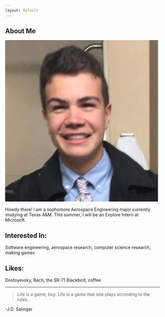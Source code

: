 ```yaml
---
layout: default
---
```


## About Me

<img class="profile-picture" src="sherlock.jpg">

Howdy there! I am a sophomore Aerospace Engineering major currently studying at Texas A&M. This summer, I will be an Explore Intern at Microsoft.

## Interested In:

Software engineering, aerospace research, computer science research, making games

## Likes:

Dostoyevsky, Bach, the SR-71 Blackbird, coffee

---

> Life is a game, boy. Life is a game that one plays according to the rules.

-J.D. Salinger

